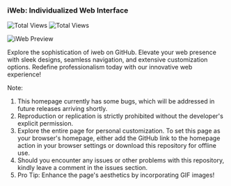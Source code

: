 ### iWeb: Individualized Web Interface

![Total Views](https://img.shields.io/github/downloads/2k-Aakaash/custom-homepage/total)
![Total Views](https://img.shields.io/github/watchers/2k-Aakaash/custom-homepage)

![iWeb Preview](https://ik.imagekit.io/026k2i7ys/iWeb.PNG?updatedAt=1692509821147)

Explore the sophistication of iweb on GitHub. Elevate your web presence with sleek designs, seamless navigation, and extensive customization options. Redefine professionalism today with our innovative web experience!

Note:
1. This homepage currently has some bugs, which will be addressed in future releases arriving shortly.
2. Reproduction or replication is strictly prohibited without the developer's explicit permission.
3. Explore the entire page for personal customization. To set this page as your browser's homepage, either add the GitHub link to the homepage action in your browser settings or download this repository for offline use.
4. Should you encounter any issues or other problems with this repository, kindly leave a comment in the issues section.
5. Pro Tip: Enhance the page's aesthetics by incorporating GIF images!
